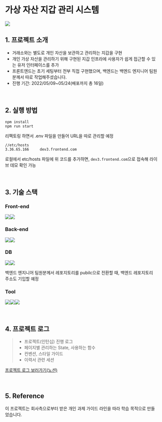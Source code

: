 # 가상 자산 지갑 관리 시스템

<img src="https://s3.us-west-2.amazonaws.com/secure.notion-static.com/5b47968c-ba92-4fb6-8bd8-7839c705582b/%E1%84%89%E1%85%B3%E1%84%8F%E1%85%B3%E1%84%85%E1%85%B5%E1%86%AB%E1%84%89%E1%85%A3%E1%86%BA_2022-05-30_%E1%84%8B%E1%85%A9%E1%84%92%E1%85%AE_4.36.02.png?X-Amz-Algorithm=AWS4-HMAC-SHA256&X-Amz-Content-Sha256=UNSIGNED-PAYLOAD&X-Amz-Credential=AKIAT73L2G45EIPT3X45%2F20220530%2Fus-west-2%2Fs3%2Faws4_request&X-Amz-Date=20220530T075318Z&X-Amz-Expires=86400&X-Amz-Signature=4a08a4999388de23e672b7e1eaa65949d3eec82aeb7cc8df0036595558cd1911&X-Amz-SignedHeaders=host&response-content-disposition=filename%20%3D%22%25E1%2584%2589%25E1%2585%25B3%25E1%2584%258F%25E1%2585%25B3%25E1%2584%2585%25E1%2585%25B5%25E1%2586%25AB%25E1%2584%2589%25E1%2585%25A3%25E1%2586%25BA%25202022-05-30%2520%25E1%2584%258B%25E1%2585%25A9%25E1%2584%2592%25E1%2585%25AE%25204.36.02.png%22&x-id=GetObject">

## 1. 프로젝트 소개

- 거래소와는 별도로 개인 자산을 보관하고 관리하는 지갑을 구현
- 개인 가상 자산을 관리하기 위해 구현된 지갑 인프라에 사용자가 쉽게 접근할 수 있는 유저 인터페이스를 추가
- 프론트엔드는 초기 세팅부터 전부 직접 구현했으며, 백엔드는 백엔드 엔지니어 팀원분께서 따로 작업해주셨습니다.
- 진행 기간: 2022/05/09~05/24(배포까지 총 16일)
  <br/><br/><br/>

## 2. 실행 방법

```
npm install
npm run start
```

리팩토링 하면서 .env 파일을 만들어 URL을 따로 관리할 예정

```
//etc/hosts
3.36.65.166     dev3.frontend.com
```

로컬에서 etc/hosts 파일에 위 코드를 추가하면, `dev3.frontend.com`으로 접속해 라이브 데모 확인 가능
<br/><br/><br/>

## 3. 기술 스택

### Front-end

<img src="https://img.shields.io/badge/react-61DAFB?style=for-the-badge&logo=react&logoColor=black"><img src="https://img.shields.io/badge/styledcomponents-DB7093?style=for-the-badge&logo=styled-components&logoColor=black">

### Back-end

<img src="https://img.shields.io/badge/node.js-339933?style=for-the-badge&logo=Node.js&logoColor=white"><img src="https://img.shields.io/badge/express-000000?style=for-the-badge&logo=express&logoColor=white">

### DB

<img src="https://img.shields.io/badge/mysql-4479A1?style=for-the-badge&logo=mysql&logoColor=white"><img src="https://img.shields.io/badge/prisma-2D3748?style=for-the-badge&logo=prisma&logoColor=white">

백엔드 엔지니어 팀원분께서 레포지토리를 pubilc으로 전환할 때, 백엔드 레포지토리 주소도 기입할 예정

### Tool

<img src="https://img.shields.io/badge/github-181717?style=for-the-badge&logo=github&logoColor=white"><img src="https://img.shields.io/badge/notion-181717?style=for-the-badge&logo=notion&logoColor=white"><img src="https://img.shields.io/badge/slack-4A154B?style=for-the-badge&logo=slack&logoColor=white">
<br/><br/><br/>

## 4. 프로젝트 로그

> - 프로젝트(인턴십) 진행 로그
> - 페이지별 관리하는 State, 사용하는 함수
> - 컨벤션, 스타일 가이드
> - 이력서 관련 세션

[프로젝트 로그 보러가기(노션)](https://calico-satellite-06e.notion.site/0176a96c2ab144baa7b37f67fe48e019)
<br/><br/><br/>

## 5. Reference

이 프로젝트는 회사측으로부터 받은 개인 과제 가이드 라인을 따라 학습 목적으로 만들었습니다.
<br/><br/><br/>
